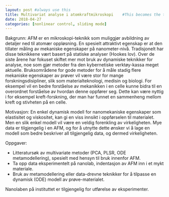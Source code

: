 ```yaml
---
layout: post #always use this
title: Multivariat analyse i atomkraftmikroskopi    #This becomes the title of the page
date: 2018-04-27
categories: [nonlinear control, sliding mode]
---
```


Bakgrunn: AFM er en mikroskopi-teknikk som muliggjør avbildning av detaljer ned til atomær oppløsning. En spesielt attraktivt egenskap er at den tillater måling av mekaniske egenskaper på nanometer-nivå. Tradisjonelt har disse teknikkene vært basert på statiske analyser (Hookes lov). Over de siste årene har fokuset skiftet mer mot bruk av dynamiske teknikker for analyse, noe som gjør metoder fra den kybernetiske verktøy-kassa meget aktuelle. Bruksområdene for gode metoder for å måle stadig flere mekaniske egenskaper av prøver vil være stor for mange forskningsdisipliner, slik som materialteknologi, medisin og biologi. For eksempel vil en bedre forståelse av mekanikken i en celle kunne bidra til en overordnet forståelse av hvordan denne oppfører seg. Dette kan være nyttig i for eksempel kreft-forskning, der man har funnet en sammenheng mellom kreft og stivheten på en celle.

Motivasjon: En enkel dynamisk modell for nanomekaniske egenskaper som elastisitet og viskositet, kan gi en viss innsikt i oppførselen til materialet. Men en slik enkel modell vil være en veldig forenkling av virkeligheten. Mye data er tilgjengelig i en AFM, og for å utnytte dette ønsker vi å lage en modell som bedre beskriver all tilgjengelig data, og dermed virkeligheten. 

Oppgaver:
- Litteratursøk av multivariate metoder (PCA, PLSR, ODE metamodellering), spesielt med hensyn til bruk innenfor AFM.
- Ta opp data eksperimentelt på nanolab, indentasjon av AFM inn i et mykt materiale.
- Bruk av metamodellering eller data-drevne teknikker for å tilpasse en dynamisk (ODE) modell av prøve-materialet.

Nanolaben på instituttet er tilgjengelig for utførelse av eksperimenter.
